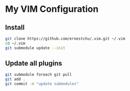 # My VIM Configuration

## Install
```sh
git clone https://github.com/ernestchu/.vim.git ~/.vim
cd ~/.vim
git submodule update --init
```

## Update all plugins
```sh
git submodule foreach git pull
git add .
git commit -m "update submodules"
```
